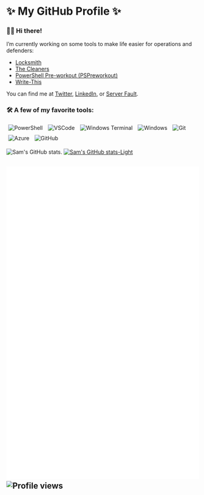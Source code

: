 # ✨ My GitHub Profile ✨

### 👋🏻 Hi there!

I’m currently working on some tools to make life easier for operations and defenders:

- [Locksmith](https://github.com/TrimarcJake/Locksmith)
- [The Cleaners](https://github.com/SamErde/TheCleaners)
- [PowerShell Pre-workout (PSPreworkout)](https://github.com/SamErde/PowerShell-Pre-Workout)
- [Write-This](https://GitHub.com/SamErde/Write-This)

You can find me at [Twitter](https://twitter.com/SamErde), [LinkedIn](https://www.linkedin.com/in/samerde/), or [Server Fault](https://serverfault.com/users/49571/sturdyerde).  

### 🛠️ A few of my favorite tools:  

<div id="logos">
  <img alt="PowerShell" width="30px" src="https://raw.githubusercontent.com/PowerShell/PowerShell/6ceaf92bf941f8c08367016c8cfe1dcc9aafbce1/assets/ps_black_128.svg" style="margin:5px" />
  <img alt="VSCode" width="30px" src="https://cdn.jsdelivr.net/gh/devicons/devicon/icons/vscode/vscode-original.svg" style="margin:5px" />
  <img alt="Windows Terminal" width="30px" src="https://raw.githubusercontent.com/microsoft/terminal/main/res/terminal.ico" style="margin:5px" />
  <img alt="Windows" width="30px" src="https://cdn.jsdelivr.net/gh/devicons/devicon@latest/icons/windows11/windows11-original.svg" style="margin:5px" />
  <img alt="Git" width="30px" src="https://cdn.jsdelivr.net/gh/devicons/devicon/icons/git/git-original.svg" style="margin:5px" />
  <img alt="Azure" width="30px" src="https://cdn.jsdelivr.net/gh/devicons/devicon/icons/azure/azure-original.svg" style="margin:5px" />
  <img alt="GitHub" width="30px" src="https://cdn.jsdelivr.net/gh/devicons/devicon/icons/github/github-original.svg" style="margin:5px" />
</div>  

![Sam's GitHub stats][mystats]. 
[![Sam's GitHub stats-Light](https://github-readme-stats.vercel.app/api?username=samerde&show_icons=true&theme=default#gh-light-mode-only)](https://github.com/anuraghazra/github-readme-stats#gh-light-mode-only)  

![Metrics](/github-metrics.svg)  
![Profile views][views]  
---  
<!-- link references -->
[views]: https://komarev.com/ghpvc/?username=samerde
[mystats]: https://github-readme-stats.vercel.app/api?username=samerde&theme=dark&show_icons=true&count_private=true
